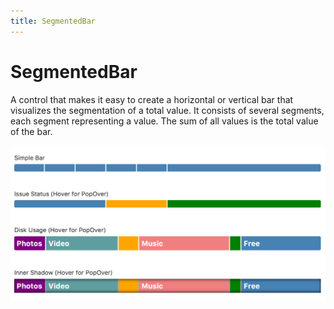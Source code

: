 ```yaml
---
title: SegmentedBar
---
```

# SegmentedBar

A control that makes it easy to create a horizontal or vertical bar that visualizes the segmentation of a total value.
It consists of several segments, each segment representing a value.
The sum of all values is the total value of the bar.

![SegmentedBar](/images/features/segmentedbar.png "Segmented Bar Variations")